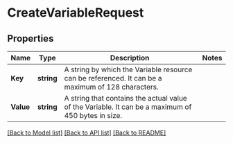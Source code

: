 # CreateVariableRequest

## Properties

Name | Type | Description | Notes
------------ | ------------- | ------------- | -------------
**Key** | **string** | A string by which the Variable resource can be referenced. It can be a maximum of 128 characters. | 
**Value** | **string** | A string that contains the actual value of the Variable. It can be a maximum of 450 bytes in size. | 

[[Back to Model list]](../README.md#documentation-for-models) [[Back to API list]](../README.md#documentation-for-api-endpoints) [[Back to README]](../README.md)


